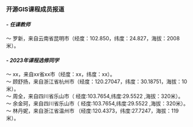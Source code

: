 ### **开源GIS课程成员报道**
#### - **_任课教师_**
～ 罗新，来自云南省昆明市（经度：102.850，纬度：24.827，海拔：2008米）。
#### - **_2023年课程选修同学_**
～ xx，来自xx省xx市（经度：xx，纬度：xx）。   
～ 顾舒扬，来自浙江省杭州市（经度：120.27047，纬度：30.18751，海拔：10米）。   
～ 周全，来自四川省乐山市（ 经度:103.7654,纬度:29.5522 ,海拔：320米）。  
～ 余金珂，来自四川省乐山市（ 经度:103.7654,纬度:29.5522 ,海拔：320米）。  
～ 林丹妮，来自浙江省温州市 （经度:120.4373，纬度:27.7247，海拔：119米）。   